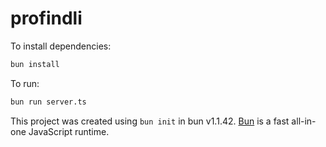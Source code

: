 # profindli

To install dependencies:

```bash
bun install
```

To run:

```bash
bun run server.ts
```

This project was created using `bun init` in bun v1.1.42. [Bun](https://bun.sh) is a fast all-in-one JavaScript runtime.
